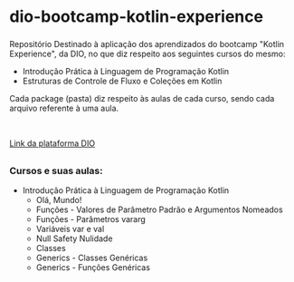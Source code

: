 # dio-bootcamp-kotlin-experience

###

Repositório Destinado à aplicação dos aprendizados do bootcamp "Kotlin Experience", da DIO, no que diz respeito aos seguintes cursos do mesmo:

- Introdução Prática à Linguagem de Programação Kotlin
- Estruturas de Controle de Fluxo e Coleções em Kotlin

Cada package (pasta) diz respeito às aulas de cada curso, sendo cada arquivo referente à uma aula.

<br>

[Link da plataforma DIO](https://web.dio.me/home)

##

<div>

### Cursos e suas aulas:

- Introdução Prática à Linguagem de Programação Kotlin
  - Olá, Mundo!
  - Funções - Valores de Parâmetro Padrão e Argumentos Nomeados
  - Funções - Parâmetros vararg
  - Variáveis var e val
  - Null Safety Nulidade
  - Classes
  - Generics - Classes Genéricas
  - Generics - Funções Genéricas

</div>
